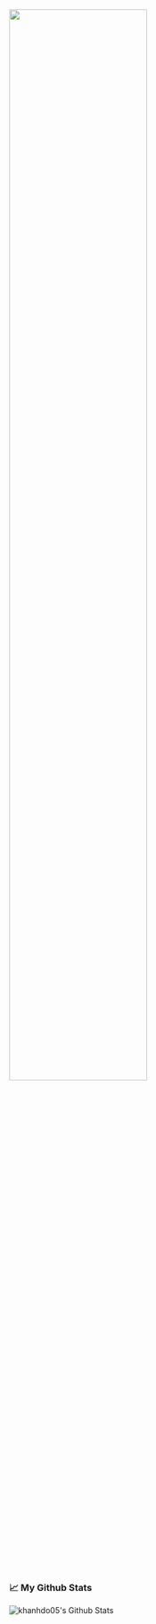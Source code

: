 ## <img src="https://readme-typing-svg.demolab.com?font=Inconsolata&weight=500&size=50&duration=4000&pause=300&color=A459A7&center=false&vCenter=true&multiline=true&repeat=false&random=false&width=1300&height=140&lines=Hi+there+👋;I'm+Khanh%2C+a+tech+goblin+and+magical+girl+wannabe+%E2%9C%A9" width="70%" />
<br><br>

  <h3>📈 My Github Stats</h3>

  <p align="left"> <img src="https://github-readme-stats-khanhdo05s-projects.vercel.app/api?username=khanhdo05&show_icons=true&theme=panda" alt="khanhdo05's Github Stats" />

<!--
**khanhdo05/khanhdo05** is a ✨ _special_ ✨ repository because its `README.md` (this file) appears on your GitHub profile.

Here are some ideas to get you started:

- 🔭 I’m currently working on ...
- 🌱 I’m currently learning ...
- 👯 I’m looking to collaborate on ...
- 🤔 I’m looking for help with ...
- 💬 Ask me about ...
- 📫 How to reach me: ...
- 😄 Pronouns: ...
- ⚡ Fun fact: ...
-->

